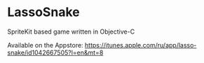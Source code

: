 # LassoSnake
SpriteKit based game written in Objective-C

Available on the Appstore:
https://itunes.apple.com/ru/app/lasso-snake/id1042667505?l=en&mt=8
